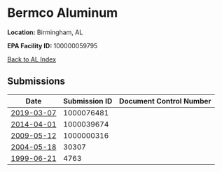 # Bermco Aluminum

**Location:** Birmingham, AL

**EPA Facility ID:** 100000059795

[Back to AL Index](../../index.md)

## Submissions

| Date | Submission ID | Document Control Number |
|------|--------------|-------------------------|
| [2019-03-07](submissions/1000076481.md) | 1000076481 |  |
| [2014-04-01](submissions/1000039674.md) | 1000039674 |  |
| [2009-05-12](submissions/1000000316.md) | 1000000316 |  |
| [2004-05-18](submissions/30307.md) | 30307 |  |
| [1999-06-21](submissions/4763.md) | 4763 |  |

